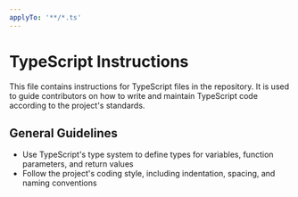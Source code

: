 ```yaml
---
applyTo: '**/*.ts'
---
```

# TypeScript Instructions
This file contains instructions for TypeScript files in the repository. It is used to guide contributors on how to write and maintain TypeScript code according to the project's standards.

## General Guidelines
- Use TypeScript's type system to define types for variables, function parameters, and return values
- Follow the project's coding style, including indentation, spacing, and naming conventions